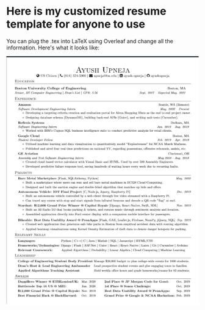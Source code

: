 # Here is my customized resume template for anyone to use

You can plug the .tex into LaTeX using Overleaf and change all the information. Here's what it looks like:


![ResumePreview](ResumePreview.png)

